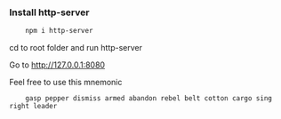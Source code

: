 ### Install http-server

```bash
    npm i http-server
```
cd to root folder and run http-server

Go to http://127.0.0.1:8080


Feel free to use this mnemonic

```text
    gasp pepper dismiss armed abandon rebel belt cotton cargo sing right leader
```
